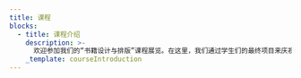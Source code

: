 ```yaml
---
title: 课程
blocks:
  - title: 课程介绍
    description: >-
      欢迎参加我们的“书籍设计与排版”课程展览。在这里，我们通过学生们的最终项目来庆祝他们的创造力和技巧的顶点。从大胆的排版到动感的封面设计，每件作品都是他们设计旅程的一瞥。请享受探索这些精心制作的叙事。
    _template: courseIntroduction
---
```



